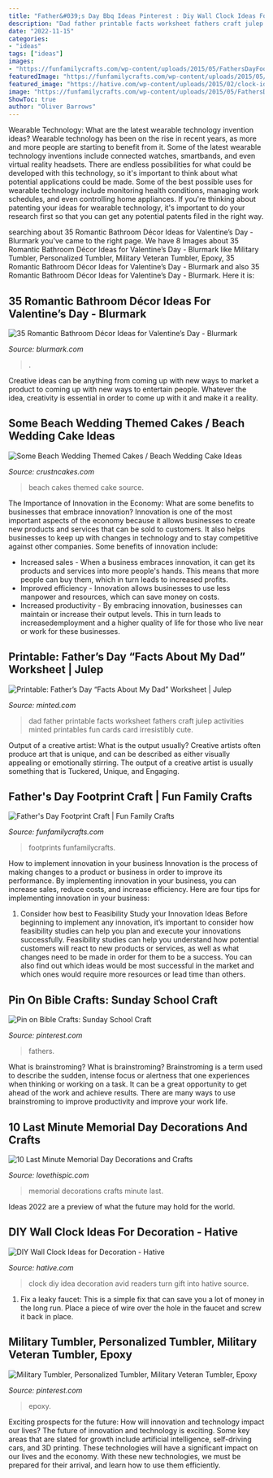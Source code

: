 ```yaml
---
title: "Father&#039;s Day Bbq Ideas Pinterest : Diy Wall Clock Ideas For Decoration"
description: "Dad father printable facts worksheet fathers craft julep activities minted printables fun cards card irresistibly cute"
date: "2022-11-15"
categories:
- "ideas"
tags: ["ideas"]
images:
- "https://funfamilycrafts.com/wp-content/uploads/2015/05/FathersDayFootprints2.jpg"
featuredImage: "https://funfamilycrafts.com/wp-content/uploads/2015/05/FathersDayFootprints2.jpg"
featured_image: "https://hative.com/wp-content/uploads/2015/02/clock-ideas-for-decoration/2-wall-clock-decorating-ideas.jpg"
image: "https://funfamilycrafts.com/wp-content/uploads/2015/05/FathersDayFootprints2.jpg"
ShowToc: true
author: "Oliver Barrows"
---
```



Wearable Technology: What are the latest wearable technology invention ideas?
Wearable technology has been on the rise in recent years, as more and more people are starting to benefit from it. Some of the latest wearable technology inventions include connected watches, smartbands, and even virtual reality headsets. There are endless possibilities for what could be developed with this technology, so it's important to think about what potential applications could be made. Some of the best possible uses for wearable technology include monitoring health conditions, managing work schedules, and even controlling home appliances. If you're thinking about patenting your ideas for wearable technology, it's important to do your research first so that you can get any potential patents filed in the right way.

	

		
searching about 35 Romantic Bathroom Décor Ideas for Valentine’s Day - Blurmark you've came to the right page. We have 8 Images about 35 Romantic Bathroom Décor Ideas for Valentine’s Day - Blurmark like Military Tumbler, Personalized Tumbler, Military Veteran Tumbler, Epoxy, 35 Romantic Bathroom Décor Ideas for Valentine’s Day - Blurmark and also 35 Romantic Bathroom Décor Ideas for Valentine’s Day - Blurmark. Here it is:
		
    
## 35 Romantic Bathroom Décor Ideas For Valentine’s Day - Blurmark

<img loading=lazy src="https://www.blurmark.com/wp-content/uploads/2017/01/Valentines-Day-Bathroom-Decor-19.jpg" onerror="this.onerror=null;this.src='https://tse1.mm.bing.net/th?id=OIP.MZwuRDLvZrSWK_ZkqTVVtwHaHX&amp;pid=15.1';" alt="35 Romantic Bathroom Décor Ideas for Valentine’s Day - Blurmark">

_Source: blurmark.com_

>. 

	

Creative ideas can be anything from coming up with new ways to market a product to coming up with new ways to entertain people. Whatever the idea, creativity is essential in order to come up with it and make it a reality.

    
## Some Beach Wedding Themed Cakes / Beach Wedding Cake Ideas

<img loading=lazy src="http://www.crustncakes.com/blog/wp-content/uploads/2016/01/3d32af5a6efeac6ce9fe9ee768401233-683x1024.jpg" onerror="this.onerror=null;this.src='https://tse4.mm.bing.net/th?id=OIP.MLjpX_Ub3K55GlZwX21L_gHaLG&amp;pid=15.1';" alt="Some Beach Wedding Themed Cakes / Beach Wedding Cake Ideas">

_Source: crustncakes.com_

>beach cakes themed cake source. 

	

The Importance of Innovation in the Economy: What are some benefits to businesses that embrace innovation?
Innovation is one of the most important aspects of the economy because it allows businesses to create new products and services that can be sold to customers. It also helps businesses to keep up with changes in technology and to stay competitive against other companies. Some benefits of innovation include: 
- Increased sales - When a business embraces innovation, it can get its products and services into more people's hands. This means that more people can buy them, which in turn leads to increased profits. 
- Improved efficiency - Innovation allows businesses to use less manpower and resources, which can save money on costs. 
- Increased productivity - By embracing innovation, businesses can maintain or increase their output levels. This in turn leads to increasedemployment and a higher quality of life for those who live near or work for these businesses.

    
## Printable: Father’s Day “Facts About My Dad” Worksheet | Julep

<img loading=lazy src="https://www.minted.com/julep/wp-content/uploads/2016/06/IMG_8764.jpg" onerror="this.onerror=null;this.src='https://tse3.mm.bing.net/th?id=OIP.QrGuUukaA3Qx9jwmXs6pzgHaLH&amp;pid=15.1';" alt="Printable: Father’s Day “Facts About My Dad” Worksheet | Julep">

_Source: minted.com_

>dad father printable facts worksheet fathers craft julep activities minted printables fun cards card irresistibly cute. 

	

Output of a creative artist: What is the output usually?
Creative artists often produce art that is unique, and can be described as either visually appealing or emotionally stirring. The output of a creative artist is usually something that is Tuckered, Unique, and Engaging.

    
## Father&#039;s Day Footprint Craft | Fun Family Crafts

<img loading=lazy src="https://funfamilycrafts.com/wp-content/uploads/2015/05/FathersDayFootprints2.jpg" onerror="this.onerror=null;this.src='https://tse4.mm.bing.net/th?id=OIP.BGYVyOORgm-JOITmmpivRgHaI3&amp;pid=15.1';" alt="Father&#039;s Day Footprint Craft | Fun Family Crafts">

_Source: funfamilycrafts.com_

>footprints funfamilycrafts. 

	

How to implement innovation in your business
Innovation is the process of making changes to a product or business in order to improve its performance. By implementing innovation in your business, you can increase sales, reduce costs, and increase efficiency. Here are four tips for implementing innovation in your business:
1. Consider how best to Feasibility Study your Innovation Ideas
Before beginning to implement any innovation, it’s important to consider how feasibility studies can help you plan and execute your innovations successfully. Feasibility studies can help you understand how potential customers will react to new products or services, as well as what changes need to be made in order for them to be a success. You can also find out which ideas would be most successful in the market and which ones would require more resources or lead time than others.


    
## Pin On Bible Crafts: Sunday School Craft

<img loading=lazy src="https://i.pinimg.com/736x/ce/d0/a8/ced0a8a2111a06cb084e145ab489e148.jpg" onerror="this.onerror=null;this.src='https://tse3.mm.bing.net/th?id=OIP.bwddXlcUruV9iRnuglbMLgHaJ3&amp;pid=15.1';" alt="Pin on Bible Crafts: Sunday School Craft">

_Source: pinterest.com_

>fathers. 

	

What is brainstroming?
What is brainstroming? Brainstroming is a term used to describe the sudden, intense focus or alertness that one experiences when thinking or working on a task. It can be a great opportunity to get ahead of the work and achieve results. There are many ways to use brainstroming to improve productivity and improve your work life.

    
## 10 Last Minute Memorial Day Decorations And Crafts

<img loading=lazy src="http://www.lovethispic.com/uploaded_images/blogs/10-Last-Minute-Memorial-Day-Decorations-And-Crafts-4865-4.jpg" onerror="this.onerror=null;this.src='https://tse2.mm.bing.net/th?id=OIP.V-LlOCymDB94Vj5mWLCASAHaLM&amp;pid=15.1';" alt="10 Last Minute Memorial Day Decorations and Crafts">

_Source: lovethispic.com_

>memorial decorations crafts minute last. 

	

Ideas 2022 are a preview of what the future may hold for the world.

    
## DIY Wall Clock Ideas For Decoration - Hative

<img loading=lazy src="https://hative.com/wp-content/uploads/2015/02/clock-ideas-for-decoration/2-wall-clock-decorating-ideas.jpg" onerror="this.onerror=null;this.src='https://tse2.mm.bing.net/th?id=OIP._dG8S7jpsqNMeP64YMCwtAHaLH&amp;pid=15.1';" alt="DIY Wall Clock Ideas for Decoration - Hative">

_Source: hative.com_

>clock diy idea decoration avid readers turn gift into hative source. 

	

1. Fix a leaky faucet: This is a simple fix that can save you a lot of money in the long run. Place a piece of wire over the hole in the faucet and screw it back in place.

    
## Military Tumbler, Personalized Tumbler, Military Veteran Tumbler, Epoxy

<img loading=lazy src="https://i.pinimg.com/736x/3e/ca/81/3eca817c9b4b1e437ff4c34d6b4dd123.jpg" onerror="this.onerror=null;this.src='https://tse1.mm.bing.net/th?id=OIP.dr5xpJBxxJ9RnFhBisVE4QHaJ3&amp;pid=15.1';" alt="Military Tumbler, Personalized Tumbler, Military Veteran Tumbler, Epoxy">

_Source: pinterest.com_

>epoxy. 

	

Exciting prospects for the future: How will innovation and technology impact our lives?
The future of innovation and technology is exciting. Some key areas that are slated for growth include artificial intelligence, self-driving cars, and 3D printing. These technologies will have a significant impact on our lives and the economy. With these new technologies, we must be prepared for their arrival, and learn how to use them efficiently.

